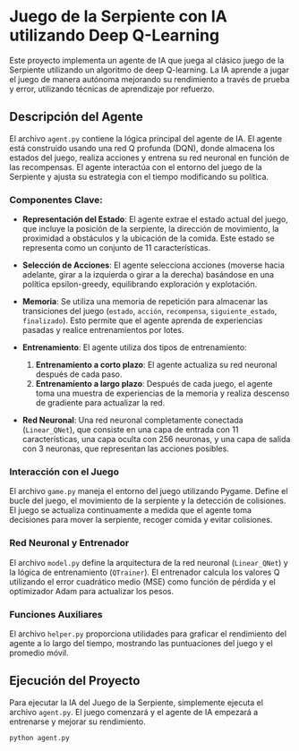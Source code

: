 # Juego de la Serpiente con IA utilizando Deep Q-Learning

Este proyecto implementa un agente de IA que juega al clásico juego de la Serpiente utilizando un algoritmo de deep Q-learning. La IA aprende a jugar el juego de manera autónoma mejorando su rendimiento a través de prueba y error, utilizando técnicas de aprendizaje por refuerzo.

## Descripción del Agente

El archivo `agent.py` contiene la lógica principal del agente de IA. El agente está construido usando una red Q profunda (DQN), donde almacena los estados del juego, realiza acciones y entrena su red neuronal en función de las recompensas. El agente interactúa con el entorno del juego de la Serpiente y ajusta su estrategia con el tiempo modificando su política.

### Componentes Clave:

- **Representación del Estado**: El agente extrae el estado actual del juego, que incluye la posición de la serpiente, la dirección de movimiento, la proximidad a obstáculos y la ubicación de la comida. Este estado se representa como un conjunto de 11 características.
  
- **Selección de Acciones**: El agente selecciona acciones (moverse hacia adelante, girar a la izquierda o girar a la derecha) basándose en una política epsilon-greedy, equilibrando exploración y explotación.

- **Memoria**: Se utiliza una memoria de repetición para almacenar las transiciones del juego (`estado`, `acción`, `recompensa`, `siguiente_estado`, `finalizado`). Esto permite que el agente aprenda de experiencias pasadas y realice entrenamientos por lotes.

- **Entrenamiento**: El agente utiliza dos tipos de entrenamiento:
  1. **Entrenamiento a corto plazo**: El agente actualiza su red neuronal después de cada paso.
  2. **Entrenamiento a largo plazo**: Después de cada juego, el agente toma una muestra de experiencias de la memoria y realiza descenso de gradiente para actualizar la red.
  
- **Red Neuronal**: Una red neuronal completamente conectada (`Linear_QNet`), que consiste en una capa de entrada con 11 características, una capa oculta con 256 neuronas, y una capa de salida con 3 neuronas, que representan las acciones posibles.

### Interacción con el Juego

El archivo `game.py` maneja el entorno del juego utilizando Pygame. Define el bucle del juego, el movimiento de la serpiente y la detección de colisiones. El juego se actualiza continuamente a medida que el agente toma decisiones para mover la serpiente, recoger comida y evitar colisiones.

### Red Neuronal y Entrenador

El archivo `model.py` define la arquitectura de la red neuronal (`Linear_QNet`) y la lógica de entrenamiento (`QTrainer`). El entrenador calcula los valores Q utilizando el error cuadrático medio (MSE) como función de pérdida y el optimizador Adam para actualizar los pesos.

### Funciones Auxiliares

El archivo `helper.py` proporciona utilidades para graficar el rendimiento del agente a lo largo del tiempo, mostrando las puntuaciones del juego y el promedio móvil.

## Ejecución del Proyecto

Para ejecutar la IA del Juego de la Serpiente, simplemente ejecuta el archivo `agent.py`. El juego comenzará y el agente de IA empezará a entrenarse y mejorar su rendimiento.

```bash
python agent.py

